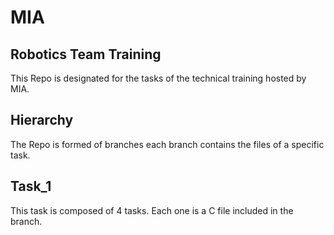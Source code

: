 # MIA
## Robotics Team Training
This Repo is designated for the tasks of the technical training hosted by MIA.

## Hierarchy
The Repo is formed of branches each branch contains the files of a specific task.

## Task_1
This task is composed of 4 tasks.
Each one is a C file included in the branch.
